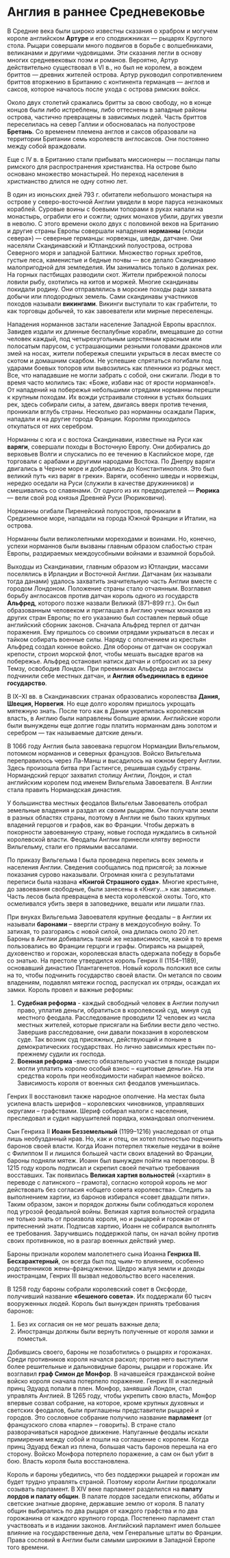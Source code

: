 # Англия в раннее Средневековье
В Средние века были широко известны сказания о храбром и могучем короле английском **Артуре** и его сподвижниках — рыцарях Круглого стола. Рыцари совершали много подвигов в борьбе с волшебниками, великанами и другими чудовищами. Эти сказания легли в основу многих средневековых поэм и романов. Вероятно, Артур действительно существовал в VI в., но был не королем, а вождем бриттов — древних жителей острова. Артур руководил сопротивлением бриттов вторжению в Британию с континента германцев — англов и саксов, которое началось после ухода с острова римских войск.

Около двух столетий сражались бритты за свою свободу, но в конце концов были либо истреблены, либо оттеснены в западные районы острова, частично превращены в зависимых людей. Часть бриттов переселилась на север Галлии и обосновалась на полуострове **Бретань**. Со временем племена англов и саксов образовали на территории Британии семь королевств англосаксов. Они постоянно между собой враждовали.

Еще с IV в. в Британию стали прибывать миссионеры — посланцы папы римского для распространения христианства. На острове было основано множество монастырей. Но переход населения в христианство длился не одну сотню лет.

В один из июньских дней 793 г. обитатели небольшого монастыря на острове у северо-восточной Англии увидели в море паруса незнакомых кораблей. Суровые воины с боевыми топорами в руках напали на монастырь, ограбили его и сожгли; одних монахов убили, других увезли в неволю. С этого времени около двух с половиной веков на Британию и другие страны Европы совершали нападения **норманны** («люди севера») — северные германцы: норвежцы, шведы, датчане. Они населяли Скандинавский и Ютландский полуострова, острова Северного моря и западной Балтики. Множество горных хребтов, густые леса, каменистые и бедные почвы — все делало Скандинавию малопригодной для земледелия. Им занимались только в долинах рек. На горных пастбищах разводили скот. Жители прибрежной полосы ловили рыбу, охотились на китов и моржей. Многие скандинавы покидали родину. Они отправлялись в морские походы ради захвата добычи или плодородных земель. Сами скандинавы участников походов называли **викингами**. Викинги выступали то как грабители, то как торговцы добычей, то как завоеватели или мирные переселенцы.

Нападения норманнов застали население Западной Европы врасплох. Завидев издали их длинные беспалубные корабли, вмещавшие до сотни человек каждый, под четырехугольным шерстяным красным или полосатым парусом, с устрашающими резными головами драконов или змей на носах, жители побережья спешили укрыться в лесах вместе со скотом и домашним скарбом. Не успевшие спрятаться погибали под ударами боевых топоров или вывозились как пленники из родных мест. Все, что нападавшие не могли забрать с собой, они сжигали. Люди в то время часто молились так: «Боже, избави нас от ярости норманнов!». От нападений на побережья небольшими отрядами норманны перешли к крупным походам. Их вожди устраивали стоянки в устьях больших рек, здесь собирали силы, а затем, двигаясь вверх против течения, проникали вглубь страны. Несколько раз норманны осаждали Париж, нападали и на другие города Франции. Королям приходилось откупаться от них серебром.

Норманны с юга и с востока Скандинавии, известные на Руси как **варяги**, совершали походы в Восточную Европу. Они добирались до верховьев Волги и спускались по ее течению в Каспийское море, где торговали с арабами и другими народами Востока. По Днепру варяги двигались в Черное море и добирались до Константинополя. Это был великий путь «из варяг в греки». Варяги, особенно шведы и норвежцы, нередко оседали на Руси (служили в качестве дружинников) и смешивались со славянами. От одного из их предводителей — **Рюрика** — вели свой род князья Древней Руси (Рюриковичи).

Норманны огибали Пиренейский полуостров, проникали в Средиземное море, нападали на города Южной Франции и Италии, на острова.

Норманны были великолепными мореходами и воинами. Но, конечно, успехи норманнов были вызваны главным образом слабостью стран Европы, раздираемых междоусобными войнами и взаимной борьбой.

Выходцы из Скандинавии, главным образом из Ютландии, массами поселялись в Ирландии и Восточной Англии. Датчанам (их называли тогда данами) удалось захватить значительную часть Англии вместе с городом Лондоном. Положение страны стало отчаянным. Возглавил борьбу англосаксов против датчан король одного из государств **Альфред**, которого позже назвали Великий (871–899 гг.). Он был образованным человеком и приглашал в Англию ученых монахов из других стран Европы; по его указанию был составлен первый обще английский сборник законов. Сначала Альфред терпел от датчан поражения. Ему пришлось со своими отрядами укрываться в лесах и тайком собирать военные силы. Наряду с ополчением из крестьян Альфред создал конное войско. Для обороны от датчан он сооружал крепости, строил морской флот, чтобы мешать высадке врагов на побережье. Альфред остановил натиск датчан и отбросил их за реку Темзу, освободив Лондон. При преемниках Альфреда англосаксы подчинили себе местных датчан, и **Англия объединилась в единое государство**.

В IX–XI вв. в Скандинавских странах образовались королевства **Дания, Швеция, Норвегия**. Но еще долго королям пришлось укрощать мятежную знать. После того как в Дании укрепилась королевская власть, в Англию были направлены большие армии. Английские короли были вынуждены еще долгие годы платить норманнам дань золотом и серебром — так называемые датские деньги. 

В 1066 году Англия была завоевана герцогом Нормандии Вильгельмом, потомком норманнов и северных французов. Войско Вильгельма переправилось через Ла-Манш и высадилось на южном берегу Англии. Здесь произошла битва при Гастингсе, решившая судьбу страны. Нормандский герцог захватил столицу Англии, Лондон, и стал английским королем под именем Вильгельма Завоевателя. В Англии стала править Нормандская династия.

У большинства местных феодалов Вильгельм Завоеватель отобрал земельные владения и раздал их своим рыцарям. Они получали земли в разных областях страны, поэтому в Англии не было таких крупных владений герцогов и графов, как во Франции. Чтобы держать в покорности завоеванную страну, новые господа нуждались в сильной королевской власти. Феодалы Англии принесли клятву верности Вильгельму, стали его прямыми вассалами.

По приказу Вильгельма I была проведена перепись всех земель и населения Англии. Сведения сообщались под присягой; за ложные показания сурово наказывали. Огромная книга с результатами переписи была названа **«Книгой Страшного суда»**. Многие крестьяне, до завоевания свободные, были занесены в «Книгу...» как зависимые. Часть лесов была превращена в места королевской охоты. Того, кто осмеливался убить зверя в заповеднике, вешали или лишали глаз.

При внуках Вильгельма Завоевателя крупные феодалы – в Англии их называли **баронами** – ввергли страну в междоусобную войну. То затихая, то разгораясь с новой силой, она длилась около 20 лет. Бароны в Англии добивались такой же независимости, какой в то время пользовались во Франции герцоги и графы. Опираясь на рыцарей, духовенство и горожан, королевская власть одержала победу в борьбе со знатью. На престоле утвердился король Генрих II (1154–1189), основавший династию Плантагенетов. Новый король положил все силы на то, чтобы подчинить государство своей власти. Он метался по своим владениям, подавлял мятежи господ, распускал их отряды, осаждал их замки. Король провел и важные реформы:
1. **Судебная реформа** - каждый свободный человек в Англии получил право, уплатив деньги, обратиться в королевский суд, минуя суд местного феодала. Расследование проводили 12 человек из числа местных жителей, которые присягали на Библии вести дело честно. Завершив расследование, они давали показания в королевском суде. Так возник суд присяжных, действующий и поныне в демократических государствах. Но лично зависимых крестьян по-прежнему судили их господа.
2. **Военная реформа** -вместо обязательного участия в походе рыцари могли уплатить королю особый взнос – «щитовые деньги». На эти средства король при необходимости набирал наемное войско. Зависимость короля от военных сил феодалов уменьшилась. 

Генрих II восстановил также народное ополчение. На местах была усилена власть шерифов – королевских чиновников, управлявших округами – графствами. Шериф собирал налоги с населения, преследовал и судил нарушителей порядка, командовал ополчением.

Сын Генриха II **Иоанн Безземельный** (1199–1216) унаследовал от отца лишь необузданный нрав. Но, как и отец, он хотел полностью подчинить баронов своей власти. Когда Иоанн потерпел тяжелые неудачи в войне с Филиппом II и лишился большей части своих владений во Франции, бароны подняли мятеж. Иоанн был вынужден пойти на переговоры. В 1215 году король подписал и скрепил своей печатью требования восставших. Так появилась **Великая хартия вольностей** («хартия» в переводе с латинского – грамота), согласно которой король не мог действовать без согласия «общего совета королевства». Следить за выполнением хартии, из баронов избирался «совет двадцати пяти». Таким образом, закон и порядок должны были соблюдаться королем под угрозой феодальной войны. Великая хартия вольностей оградила не только знать от произвола короля, но и рыцарей и горожан от притеснений знати. Подписав хартию, Иоанн не собирался выполнять ее требования. Заручившись поддержкой папы, он начал войну против своих противников, но в разгар военных действий умер.

Бароны признали королем малолетнего сына Иоанна **Генриха III. Бесхарактерный**, он всегда был под чьим-то влиянием, особенно родственников жены-француженки. Щедро жалуя земли и доходы иностранцам, Генрих III вызвал недовольство всего населения.

В 1258 году бароны собрали королевский совет в Оксфорде, получивший название **«бешеного совета»**. Их поддержали 60 тысяч вооруженных людей. Король был вынужден принять требования баронов: 
1. Без их согласия он не мог решать важные дела; 
2. Иностранцы должны были вернуть полученные от короля замки и поместья. 

Добившись своего, бароны не позаботились о рыцарях и горожанах. Среди противников короля начался раскол; против него выступили более решительные и дальновидные бароны, рыцари и горожане. Их возглавил **граф Симон де Монфор**. В начавшейся гражданской войне войско короля сначала потерпело поражение. Генрих III и наследный принц Эдуард попали в плен. Монфор, занявший Лондон, стал управлять Англией. В 1265 году, чтобы укрепить свою власть, Монфор впервые созвал собрание, на которое, кроме крупных духовных и светских феодалов, были приглашены представители рыцарей и городов. Это сословное собрание получило название **парламент** (от французского слова «парле» – говорить). В стране стало разворачиваться народное движение. Напуганные феодалы искали примирения между собой и пошли на соглашение с королем. Когда принц Эдуард бежал из плена, большая часть баронов перешла на его сторону. Войско Монфора потерпело поражение, а сам он был убит в бою. Власть короля была восстановлена.

Король и бароны убедились, что без поддержки рыцарей и горожан им будет трудно управлять страной. Поэтому короли Англии продолжали созывать парламент. В XIV веке парламент разделился на **палату лордов и палату общин**. В палате лордов заседали епископы, аббаты и светские знатные дворяне, державшие землю от короля. В палату общин выбирались по два рыцаря от каждого графства и по два горожанина от каждого крупного города. Постепенно парламент стал участвовать и в издании законов. Английский парламент имел большее влияние на государственные дела, чем Генеральные штаты во Франции. Права сословий в Англии были самыми широкими в Западной Европе того времени.

